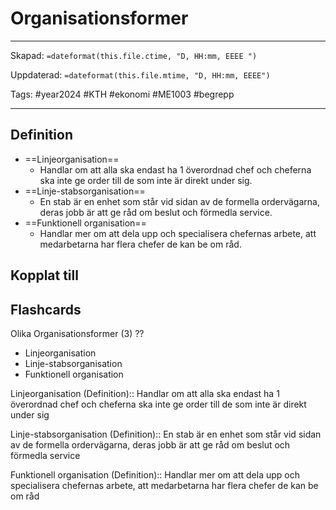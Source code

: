 # Organisationsformer

---
Skapad: `=dateformat(this.file.ctime, "D, HH:mm, EEEE ")`

Uppdaterad: `=dateformat(this.file.mtime, "D, HH:mm, EEEE")`

Tags: #year2024 #KTH #ekonomi #ME1003 #begrepp

---

## Definition

- ==Linjeorganisation==
	- Handlar om att alla ska endast ha 1 överordnad chef och cheferna ska inte ge order till de som inte är direkt under sig.
- ==Linje-stabsorganisation==
	- En stab är en enhet som står vid sidan av de formella ordervägarna, deras jobb är att ge råd om beslut och förmedla service.
- ==Funktionell organisation==
	- Handlar mer om att dela upp och specialisera chefernas arbete, att medarbetarna har flera chefer de kan be om råd.

## Kopplat till

## Flashcards

Olika Organisationsformer (3)
??
- Linjeorganisation
- Linje-stabsorganisation
- Funktionell organisation
<!--SR:!2024-02-12,4,270!2024-03-03,17,298-->

Linjeorganisation (Definition):: Handlar om att alla ska endast ha 1 överordnad chef och cheferna ska inte ge order till de som inte är direkt under sig
<!--SR:!2024-03-01,14,292-->

Linje-stabsorganisation (Definition):: En stab är en enhet som står vid sidan av de formella ordervägarna, deras jobb är att ge råd om beslut och förmedla service
<!--SR:!2024-02-12,4,272-->

Funktionell organisation (Definition):: Handlar mer om att dela upp och specialisera chefernas arbete, att medarbetarna har flera chefer de kan be om råd
<!--SR:!2024-02-12,4,272-->
